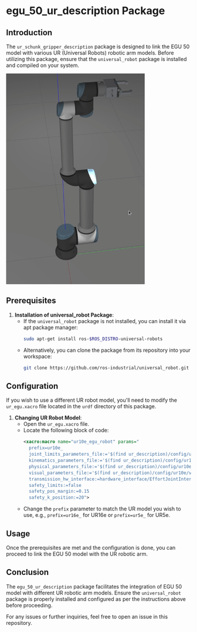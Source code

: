 # egu_50_ur_description Package

## Introduction

The `ur_schunk_gripper_description` package is designed to link the EGU 50 model with various UR (Universal Robots) robotic arm models. Before utilizing this package, ensure that the `universal_robot` package is installed and compiled on your system.

![UR10e and EGU 50 in Gazebo](doc/EGU_50_and_UR_10e.png)

## Prerequisites


1. **Installation of universal_robot Package**:
   - If the `universal_robot` package is not installed, you can install it via apt package manager:
     ```bash
     sudo apt-get install ros-$ROS_DISTRO-universal-robots
     ```
   - Alternatively, you can clone the package from its repository into your workspace:
     ```bash
     git clone https://github.com/ros-industrial/universal_robot.git
     ```

## Configuration

If you wish to use a different UR robot model, you'll need to modify the `ur_egu.xacro` file located in the `urdf` directory of this package.

1. **Changing UR Robot Model**:
   - Open the `ur_egu.xacro` file.
   - Locate the following block of code:
     ```xml
     <xacro:macro name="ur10e_egu_robot" params="
       prefix=ur10e_
       joint_limits_parameters_file:='$(find ur_description)/config/ur10e/joint_limits.yaml'
       kinematics_parameters_file:='$(find ur_description)/config/ur10e/default_kinematics.yaml'
       physical_parameters_file:='$(find ur_description)/config/ur10e/physical_parameters.yaml'
       visual_parameters_file:='$(find ur_description)/config/ur10e/visual_parameters.yaml'
       transmission_hw_interface:=hardware_interface/EffortJointInterface
       safety_limits:=false
       safety_pos_margin:=0.15
       safety_k_position:=20">
     ```
   - Change the `prefix` parameter to match the UR model you wish to use, e.g., `prefix=ur16e_` for UR16e or `prefix=ur5e_` for UR5e.

## Usage

Once the prerequisites are met and the configuration is done, you can proceed to link the EGU 50 model with the UR robotic arm.

## Conclusion

The `egu_50_ur_description` package facilitates the integration of EGU 50 model with different UR robotic arm models. Ensure the `universal_robot` package is properly installed and configured as per the instructions above before proceeding.

For any issues or further inquiries, feel free to open an issue in this repository.
